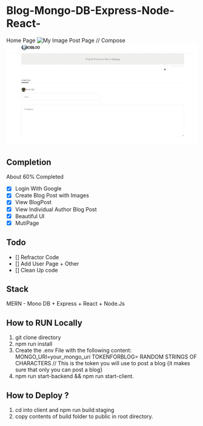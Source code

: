 # Blog-Mongo-DB-Express-Node-React-

Home Page
![My Image](home.gif)
Post Page // Compose
![My Image](post.gif)

## Completion

About 60% Completed

- [x] Login With Google
- [x] Create Blog Post with Images
- [x] View BlogPost
- [x] View Individual Author Blog Post
- [x] Beautiful UI
- [x] MutiPage

## Todo

- [] Refractor Code
- [] Add User Page + Other
- [] Clean Up code

## Stack

MERN - Mono DB + Express + React + Node.Js

## How to RUN Locally

1. git clone directory
2. npm run install
3. Create the .env File with the following content:
MONGO_URI=your_mongo_uri
TOKENFORBLOG= RANDOM STRINGS OF CHARACTERS // This is the token you will use to post a blog {it makes sure that only you can post a blog}
4. npm run start-backend && npm run start-client.

## How to Deploy ?

1. cd into client and npm run build:staging
2. copy contents of build folder to public in root directory.
